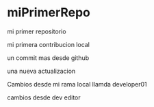 # miPrimerRepo
mi primer repositorio

mi primera contribucion local

un commit mas desde github

una nueva actualizacion

Cambios desde mi rama local llamda developer01

cambios desde dev editor
